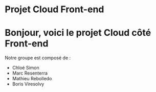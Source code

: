 # Projet Cloud Front-end
  
 # Bonjour, voici le projet Cloud côté Front-end
 Notre groupe est composé de :
 - Chloé Simon
 - Marc Resenterra	
 - Mathieu Rebolledo	 
 - Boris Viresolvy
